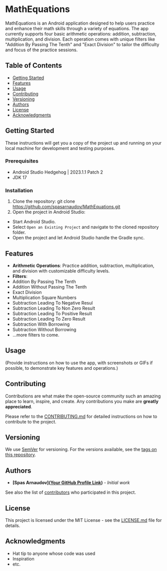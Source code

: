 # MathEquations

MathEquations is an Android application designed to help users practice and enhance their math skills through a variety of equations. The app currently supports four basic arithmetic operations: addition, subtraction, multiplication, and division. Each operation comes with unique filters like "Addition By Passing The Tenth" and "Exact Division" to tailor the difficulty and focus of the practice sessions.

## Table of Contents

- [Getting Started](#getting-started)
- [Features](#features)
- [Usage](#usage)
- [Contributing](#contributing)
- [Versioning](#versioning)
- [Authors](#authors)
- [License](#license)
- [Acknowledgments](#acknowledgments)

## Getting Started

These instructions will get you a copy of the project up and running on your local machine for development and testing purposes.

### Prerequisites

- Android Studio Hedgehog | 2023.1.1 Patch 2
- JDK 17

### Installation

1. Clone the repository: git clone https://github.com/spasarnaudov/MathEquations.git
2. Open the project in Android Studio:
- Start Android Studio.
- Select `Open an Existing Project` and navigate to the cloned repository folder.
- Open the project and let Android Studio handle the Gradle sync.

## Features

- **Arithmetic Operations**: Practice addition, subtraction, multiplication, and division with customizable difficulty levels.
- **Filters**:
- Addition By Passing The Tenth
- Addition Without Passing The Tenth
- Exact Division
- Multiplication Square Numbers
- Subtraction Leading To Negative Resul
- Subtraction Leading To Non Zero Result
- Subtraction Leading To Positive Result
- Subtraction Leading To Zero Result
- Subtraction With Borrowing
- Subtraction Without Borrowing
- ...more filters to come.

## Usage

(Provide instructions on how to use the app, with screenshots or GIFs if possible, to demonstrate key features and operations.)

## Contributing

Contributions are what make the open-source community such an amazing place to learn, inspire, and create. Any contributions you make are **greatly appreciated**.

Please refer to the [CONTRIBUTING.md](CONTRIBUTING.md) for detailed instructions on how to contribute to the project.

## Versioning

We use [SemVer](http://semver.org/) for versioning. For the versions available, see the [tags on this repository](https://github.com/spasarnaudov/MathEquations/tags).

## Authors

- **[Spas Arnaudov]([Your GitHub Profile Link](https://github.com/spasarnaudov))** - *Initial work*

See also the list of [contributors](https://github.com/spasarnaudov/MathEquations/contributors) who participated in this project.

## License

This project is licensed under the MIT License - see the [LICENSE.md](LICENSE.md) file for details.

## Acknowledgments

- Hat tip to anyone whose code was used
- Inspiration
- etc.
